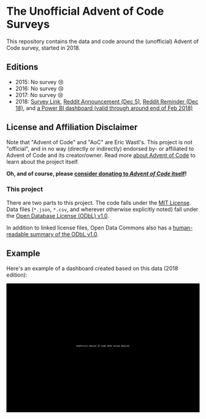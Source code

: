 # The Unofficial Advent of Code Surveys

This repository contains the data and code around the (unofficial) Advent of Code survey, started in 2018.

## Editions

- 2015: No survey 😢
- 2016: No survey 😢
- 2017: No survey 😢
- 2018: [Survey Link](https://goo.gl/forms/9c8EvwY470vmIcO92), [Reddit Announcement (Dec 5)](https://www.reddit.com/r/adventofcode/comments/a3fknt/unofficial_aoc_2018_participant_survey/), [Reddit Reminder (Dec 18)](https://www.reddit.com/r/adventofcode/comments/a7abpp/reminder_unofficial_advent_of_code_survey_closes/), and [a Power BI dashboard (valid through around end of Feb 2018)](https://app.powerbi.com/view?r=eyJrIjoiYzRhODNlMWEtMWU4YS00MmE2LWIwNmMtYjg0MzMxMzlhMjEyIiwidCI6IjQwOTEzYjA4LTQyZTYtNGMxOS05Y2FiLTRmOWZlM2U0YzJmZCIsImMiOjl9)

## License and Affiliation Disclaimer

Note that "Advent of Code" and "AoC" are Eric Wastl's.
This project is not "official", and in no way (directly or indirectly) endorsed by- or affiliated to Advent of Code and its creator/owner.
Read more [about Advent of Code](https://adventofcode.com/2018/about) to learn about the project itself.

**Oh, and of course, please [consider donating to _Advent of Code_ itself](https://adventofcode.com/2018/support)!**

### This project

There are two parts to this project.
The code falls under the [MIT License](LICENSE_MIT.txt).
Data files (`*.json`, `*.csv`, and wherever otherwise explicitly noted) fall under the [Open Database License (ODbL) v1.0](LICENSE_ODBL.txt).

In addition to linked license files, Open Data Commons also has a [human-readable summary of the ODbL v1.0](https://opendatacommons.org/licenses/odbl/summary/index.html).

## Example

Here's an example of a dashboard created based on this data (2018 edition):

![AoC 2018 Unofficial Survey Dashboard Demo](2018/aoc-2018-unofficial-survey-demo.gif)